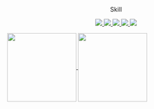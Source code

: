 
<div align="center">Skill

<a href="#" target="_blank"><img src="https://img.shields.io/badge/Flutter-02569B?style=flat-square&logo=Flutter&logoColor=white"/>
<a href="#" target="_blank"><img src="https://img.shields.io/badge/Firebase-FFCA28?style=flat-square&logo=Firebase&logoColor=white"/>
<a href="#" target="_blank"><img src="https://img.shields.io/badge/HTML5-E34F26?style=flat-square&logo=HTML5&logoColor=white"/>
<a href="#" target="_blank"><img src="https://img.shields.io/badge/CSS3-1572B6?style=flat-square&logo=CSS3&logoColor=white"/>
<a href="#" target="_blank"><img src="https://img.shields.io/badge/JavaScript-F7DF1E?style=flat-square&logo=JavaScript&logoColor=white"/>
</div>
  
  <a href=https://github.com/carlosala>
  <img align="center" height="160em" src="https://github-readme-stats.vercel.app/api?username=Lovingcats&custom_title=My%20Github%20Stats%21&theme=vue&count_private=true&include_all_commits=true&show_icons=true&cache_seconds=1800" />
  <img align="center" height="160em" src="https://github-readme-stats.vercel.app/api/top-langs/?username=Lovingcats&custom_title=Which%20languages%20I%20use%20the%20most%3F&theme=vue&hide=ampl,tex&layout=compact&langs_count=6&cache_seconds=1800" />
</a>
